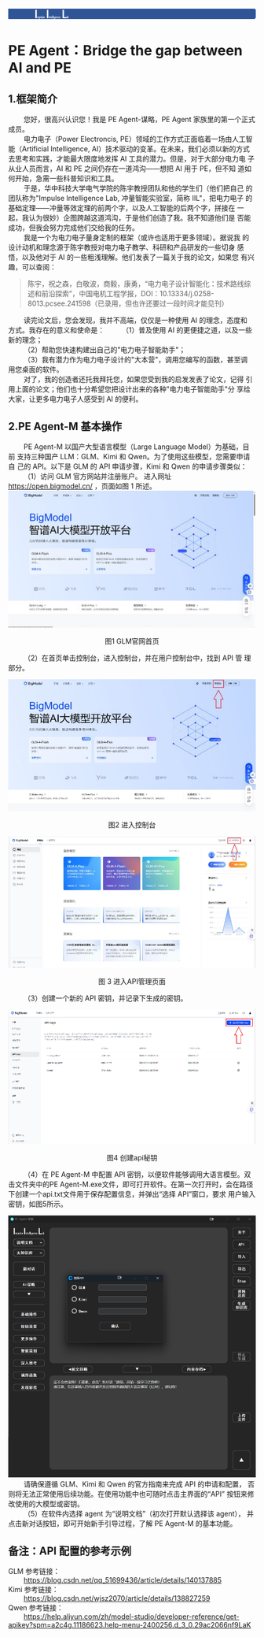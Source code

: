 ![start logo](images/start.png)
# PE Agent：Bridge the gap between AI and PE
## 1.框架简介
&nbsp;&nbsp;&nbsp;&nbsp;&nbsp;&nbsp;&nbsp;&nbsp;您好，很高兴认识您！我是 PE Agent-谋略，PE Agent 家族里的第一个正式成员。 <br>
&nbsp;&nbsp;&nbsp;&nbsp;&nbsp;&nbsp;&nbsp;&nbsp;电力电子（Power Electroncis, PE）领域的工作方式正面临着一场由人工智
能（Artificial Intelligence, AI）技术驱动的变革。在未来，我们必须以新的方式
去思考和实践，才能最大限度地发挥 AI 工具的潜力。但是，对于大部分电力电
子从业人员而言，AI 和 PE 之间仍存在一道鸿沟——想把 AI 用于 PE，但不知
道如何开始，急需一些科普知识和工具。 <br>
&nbsp;&nbsp;&nbsp;&nbsp;&nbsp;&nbsp;&nbsp;&nbsp;于是，华中科技大学电气学院的陈宇教授团队和他的学生们（他们把自己
的团队称为"Impulse Intelligence Lab, 冲量智能实验室，简称 IIL"，把电力电子
的基础定理——冲量等效定理的前两个字，以及人工智能的后两个字，拼接在
一起，我认为很妙）企图跨越这道鸿沟，于是他们创造了我。我不知道他们是
否能成功，但我会努力完成他们交给我的任务。 <br>
&nbsp;&nbsp;&nbsp;&nbsp;&nbsp;&nbsp;&nbsp;&nbsp;我是一个为电力电子量身定制的框架（或许也适用于更多领域）。据说我
的设计动机和理念源于陈宇教授对电力电子教学、科研和产品研发的一些切身
感悟，以及他对于 AI 的一些粗浅理解。他们发表了一篇关于我的论文，如果您
有兴趣，可以查阅： <br>
> 陈宇，祝之森，白敬波，商毅，康勇，“电力电子设计智能化：技术路线综述和前沿探索”，中国电机工程学报，DOI：10.13334/j.0258-8013.pcsee.241598（已录用，但也许还要过一段时间才能见刊）
>
&nbsp;&nbsp;&nbsp;&nbsp;&nbsp;&nbsp;&nbsp;&nbsp;读完论文后，您会发现，我并不高端，仅仅是一种使用 AI 的理念，态度和
方式。我存在的意义和使命是： 
&nbsp;&nbsp;&nbsp;&nbsp;&nbsp;&nbsp;&nbsp;&nbsp;（1）普及使用 AI 的更便捷之道，以及一些新的理念； <br>
&nbsp;&nbsp;&nbsp;&nbsp;&nbsp;&nbsp;&nbsp;&nbsp;（2）帮助您快速构建出自己的"电力电子智能助手"； <br>
&nbsp;&nbsp;&nbsp;&nbsp;&nbsp;&nbsp;&nbsp;&nbsp;（3）我有潜力作为电力电子设计的"大本营"，调用您编写的函数，甚至调
用您桌面的软件。 <br>
&nbsp;&nbsp;&nbsp;&nbsp;&nbsp;&nbsp;&nbsp;&nbsp;对了，我的创造者还托我拜托您，如果您受到我的启发发表了论文，记得
引用上面的论文；他们也十分希望您把设计出来的各种"电力电子智能助手"分
享给大家，让更多电力电子人感受到 AI 的便利。 

## 2.PE Agent-M 基本操作  
&nbsp;&nbsp;&nbsp;&nbsp;&nbsp;&nbsp;&nbsp;&nbsp;PE Agent-M 以国产大型语言模型（Large Language Model）为基础，目前
支持三种国产 LLM：GLM、Kimi 和 Qwen。为了使用这些模型，您需要申请自
己的 API。以下是 GLM 的 API 申请步骤，Kimi 和 Qwen 的申请步骤类似： <br>
&nbsp;&nbsp;&nbsp;&nbsp;&nbsp;&nbsp;&nbsp;&nbsp;（1）访问 GLM 官方网站并注册账户。 
进入网址 https://open.bigmodel.cn/ ，页面如图 1 所述。 
![start logo](images/link_1.png)
<p align="center">图1 GLM官网首页</p>
&nbsp;&nbsp;&nbsp;&nbsp;&nbsp;&nbsp;&nbsp;&nbsp;（2）在首页单击控制台，进入控制台，并在用户控制台中，找到 API 管
理部分。

![start logo](images/link_2.png)
<p align="center">图2 进入控制台</p>

![start logo](images/link_api1.png)
<p align="center">图 3 进入API管理页面</p>
&nbsp;&nbsp;&nbsp;&nbsp;&nbsp;&nbsp;&nbsp;&nbsp;（3）创建一个新的 API 密钥，并记录下生成的密钥。 


![start logo](images/link_api2.png)
<p align="center">图4 创建api秘钥</p>
&nbsp;&nbsp;&nbsp;&nbsp;&nbsp;&nbsp;&nbsp;&nbsp;（4）在 PE Agent-M 中配置 API 密钥，以便软件能够调用大语言模型。双
击文件夹中的PE Agent-M.exe文件，即可打开软件。在第一次打开时，会在路径下创建一个api.txt文件用于保存配置信息，并弹出“选择 API”窗口，要求
用户输入密钥，如图5所示。

![start logo](images/link_first.png)
&nbsp;&nbsp;&nbsp;&nbsp;&nbsp;&nbsp;&nbsp;&nbsp;请确保遵循 GLM、Kimi 和 Qwen 的官方指南来完成 API 的申请和配置，
否则将无法正常使用后续功能。在使用功能中也可随时点击主界面的“API”
按钮来修改使用的大模型或密钥。 <br>
&nbsp;&nbsp;&nbsp;&nbsp;&nbsp;&nbsp;&nbsp;&nbsp;（5）在软件内选择 agent 为“说明文档”（初次打开默认选择该 agent），
并点击新对话按钮，即可开始新手引导过程，了解 PE Agent-M 的基本功能。 
## 备注：API 配置的参考示例 
GLM 参考链接：<br> 
&nbsp;&nbsp;&nbsp;&nbsp;&nbsp;&nbsp;&nbsp;&nbsp;https://blog.csdn.net/qq_51699436/article/details/140137885 <br> 
Kimi 参考链接：<br> 
&nbsp;&nbsp;&nbsp;&nbsp;&nbsp;&nbsp;&nbsp;&nbsp;https://blog.csdn.net/wjsz2070/article/details/138827259 <br> 
Qwen 参考链接：<br> 
&nbsp;&nbsp;&nbsp;&nbsp;&nbsp;&nbsp;&nbsp;&nbsp;https://help.aliyun.com/zh/model-studio/developer-reference/get-apikey?spm=a2c4g.11186623.help-menu-2400256.d_3_0.29ac2066nf9LaK
